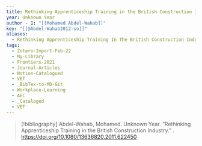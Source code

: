 ```yaml
---
title: Rethinking Apprenticeship Training in the British Construction Industry
year: Unknown Year
author - 1: "[[Mohamed Abdel-Wahab]]"
key: "[[@Abdel-Wahab2012-so]]"
aliases:
  - Rethinking Apprenticeship Training In The British Construction Industry
tags:
  - Zotero-Import-Feb-22
  - My-Library
  - Frontiers-2021
  - Journal-Articles
  - Notion-Catalogued
  - VET
  - _BibTex-to-MD-Git
  - Workplace-Learning
  - AEC
  - _Cataloged
  - VET
---
```


> [!bibliography]
> Abdel-Wahab, Mohamed. Unknown Year. “Rethinking Apprenticeship Training in the British Construction Industry.” . https://doi.org/10.1080/13636820.2011.622450